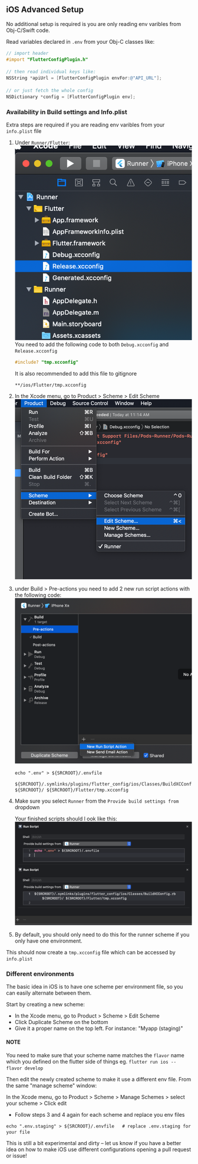 ## iOS Advanced Setup

No additional setup is required is you are only reading env varibles from Obj-C/Swift code.

Read variables declared in `.env` from your Obj-C classes like:

```objective-c
// import header
#import "FlutterConfigPlugin.h"

// then read individual keys like:
NSString *apiUrl = [FlutterConfigPlugin envFor:@"API_URL"];

// or just fetch the whole config
NSDictionary *config = [FlutterConfigPlugin env];
```

### Availability in Build settings and Info.plist

Extra steps are required if you are reading env varibles from your `info.plist` file

1. Under `Runner/Flutter`:
   ![img](./pic1.png)
   You need to add the following code to both `Debug.xcconfig` and `Release.xcconfig`

   ```objective-c
   #include? "tmp.xcconfig"
   ```

   It is also recommended to add this file to gitignore
   ```
   **/ios/Flutter/tmp.xcconfig
   ```


2. In the Xcode menu, go to Product > Scheme > Edit Scheme
   ![img](./pic2.png)

3. under Build > Pre-actions you need to add 2 new run script actions with the following code:
   ![img](./pic3.png)

   ```
   echo ".env" > ${SRCROOT}/.envfile
   ```

   ```
   ${SRCROOT}/.symlinks/plugins/flutter_config/ios/Classes/BuildXCConfig.rb ${SRCROOT}/ ${SRCROOT}/Flutter/tmp.xcconfig
   ```

4. Make sure you select `Runner` from the `Provide build settings from` dropdown

   Your finished scripts should l ook like this:
   ![img](./pic5.png)

5. By default, you should only need to do this for the runner scheme if you only have one environment.

This should now create a `tmp.xcconfig` file which can be accessed by `info.plist`

### Different environments

The basic idea in iOS is to have one scheme per environment file, so you can easily alternate between them.

Start by creating a new scheme:

- In the Xcode menu, go to Product > Scheme > Edit Scheme
- Click Duplicate Scheme on the bottom
- Give it a proper name on the top left. For instance: "Myapp (staging)"

#### NOTE
You need to make sure that your scheme name matches the `flavor` name which you defined on the flutter side of things
eg. `flutter run ios --flavor develop`

Then edit the newly created scheme to make it use a different env file. From the same "manage scheme" window:

In the Xcode menu, go to Product > Scheme > Manage Schemes > select your scheme > Click edit

- Follow steps 3 and 4 again for each scheme and replace you env files

```
echo ".env.staging" > ${SRCROOT}/.envfile   # replace .env.staging for your file
```

This is still a bit experimental and dirty – let us know if you have a better idea on how to make iOS use different configurations opening a pull request or issue!
